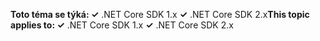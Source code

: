 <span data-ttu-id="fd2f4-101">**Toto téma se týká: ✓** .NET Core SDK 1.x **✓** .NET Core SDK 2.x</span><span class="sxs-lookup"><span data-stu-id="fd2f4-101">**This topic applies to: ✓** .NET Core SDK 1.x **✓** .NET Core SDK 2.x</span></span>
